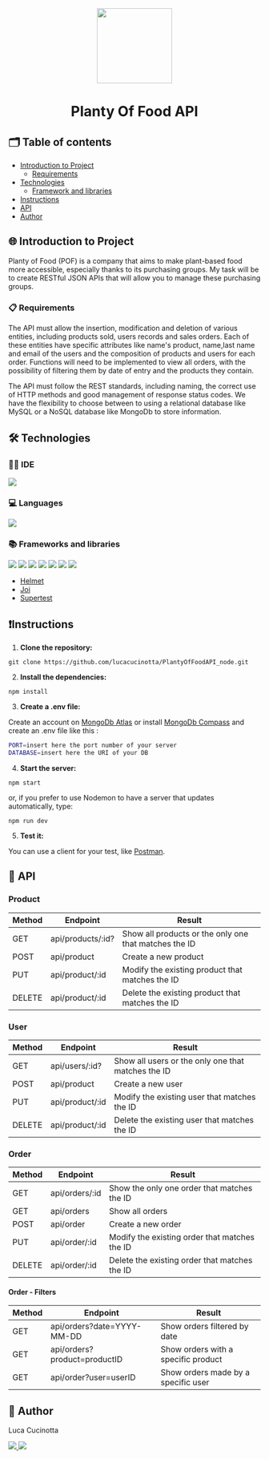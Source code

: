 <div align="center"><img src="https://i.postimg.cc/XXSsddTW/00bbae71-d70d-4356-9a74-acd235163c27-removebg-preview.png" width="150px">
<h1 align="center">Planty Of Food API</h1>
</div>

## 🗂️ Table of contents

- [Introduction to Project](#introduction-to-project)
  - [Requirements](#requirements)
- [Technologies](#technologies)
  - [Framework and libraries](#framework-and-libraries)
- [Instructions](#istructions)
- [API](#api)
- [Author](#author)

## 🌐 Introduction to Project

Planty of Food (POF) is a company that aims to make plant-based food more accessible, especially thanks to its purchasing groups.
My task will be to create RESTful JSON APIs that will allow you to manage these purchasing groups.

### 📋 Requirements

The API must allow the insertion, modification and deletion of various entities, including products sold, users records and sales orders. Each of these entities have specific attributes like name's product, name,last name and email of the users and the composition of products and users for each order. Functions will need to be implemented to view all orders, with the possibility of filtering them by date of entry and the products they contain.

The API must follow the REST standards, including naming, the correct use of HTTP methods and good management of response status codes.
We have the flexibility to choose between to using a relational database like MySQL or a NoSQL database like MongoDb to store information.

## 🛠️ Technologies

### 🧑‍💻 IDE

<p align="left">
  <img src="https://img.shields.io/badge/VSCode-0078D4?style=for-the-badge&logo=visual%20studio%20code&logoColor=white"/>
</p>

### 💻 Languages

<p align="left">
  <img src="https://img.shields.io/badge/JavaScript-323330?style=for-the-badge&logo=javascript&logoColor=F7DF1E"/>
</p>

### 📚 Frameworks and libraries

<p align="left">  
  <img src="https://img.shields.io/badge/Node%20js-339933?style=for-the-badge&logo=nodedotjs&logoColor=white"/>
  <img src="https://img.shields.io/badge/Express%20js-000000?style=for-the-badge&logo=express&logoColor=white"/>
  <img src="https://img.shields.io/badge/NODEMON-%23323330.svg?style=for-the-badge&logo=nodemon&logoColor=%BBDEAD"/>
  <img src="https://img.shields.io/badge/Jest-C21325?style=for-the-badge&logo=jest&logoColor=white"/>
  <img src="https://img.shields.io/badge/.ENV-ECD53F.svg?style=for-the-badge&logo=dotenv&logoColor=black"/>
  <img src="https://img.shields.io/badge/MongoDB-47A248.svg?style=for-the-badge&logo=MongoDB&logoColor=white"/>
  <img src="https://img.shields.io/badge/Mongoose-880000.svg?style=for-the-badge&logo=Mongoose&logoColor=white"/>

- [Helmet](https://www.npmjs.com/package/helmet)
- [Joi](https://www.npmjs.com/package/joi)
- [Supertest](https://www.npmjs.com/package/supertest)
</p>

## ❗Instructions

1. **Clone the repository:**

`git clone https://github.com/lucacucinotta/PlantyOfFoodAPI_node.git`

2. **Install the dependencies:**

`npm install`

3. **Create a .env file:**

Create an account on [MongoDb Atlas](https://www.mongodb.com/it-it/cloud/atlas/register) or install [MongoDb Compass](https://www.mongodb.com/try/download/compass) and create an .env file like this :

```bash
PORT=insert here the port number of your server
DATABASE=insert here the URI of your DB
```

4. **Start the server:**

`npm start`

or, if you prefer to use Nodemon to have a server that updates automatically, type:

`npm run dev`

5. **Test it:**

You can use a client for your test, like [Postman](https://www.postman.com/).

## 🚀 API

### Product

| Method | Endpoint          | Result                                                |
| ------ | ----------------- | ----------------------------------------------------- |
| GET    | api/products/:id? | Show all products or the only one that matches the ID |
| POST   | api/product       | Create a new product                                  |
| PUT    | api/product/:id   | Modify the existing product that matches the ID       |
| DELETE | api/product/:id   | Delete the existing product that matches the ID       |

### User

| Method | Endpoint        | Result                                             |
| ------ | --------------- | -------------------------------------------------- |
| GET    | api/users/:id?  | Show all users or the only one that matches the ID |
| POST   | api/product     | Create a new user                                  |
| PUT    | api/product/:id | Modify the existing user that matches the ID       |
| DELETE | api/product/:id | Delete the existing user that matches the ID       |

### Order

| Method | Endpoint       | Result                                        |
| ------ | -------------- | --------------------------------------------- |
| GET    | api/orders/:id | Show the only one order that matches the ID   |
| GET    | api/orders     | Show all orders                               |
| POST   | api/order      | Create a new order                            |
| PUT    | api/order/:id  | Modify the existing order that matches the ID |
| DELETE | api/order/:id  | Delete the existing order that matches the ID |

#### Order - Filters

| Method | Endpoint                     | Result                              |
| ------ | ---------------------------- | ----------------------------------- |
| GET    | api/orders?date=YYYY-MM-DD   | Show orders filtered by date        |
| GET    | api/orders?product=productID | Show orders with a specific product |
| GET    | api/order?user=userID        | Show orders made by a specific user |

## 👤 Author

Luca Cucinotta

<p align="left">
  <a href="https://github.com/lucacucinotta">
    <img src="https://img.shields.io/badge/GitHub-100000?style=for-the-badge&logo=github&logoColor=white"/>
  </a>
  <a href="https://www.linkedin.com/in/luca-cucinotta-4b836b278/">
    <img src="https://img.shields.io/badge/LinkedIn-0077B5?style=for-the-badge&logo=linkedin&logoColor=white"/>
  </a>
</p>
